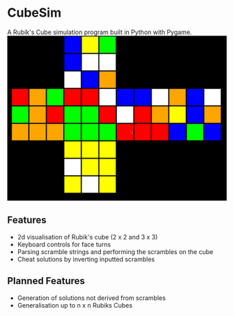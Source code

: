 # CubeSim
A Rubik's Cube simulation program built in Python with Pygame.
![Cover pic](https://raw.githubusercontent.com/V-Wong/CubeSim/master/cover.png)
## Features ##
* 2d visualisation of Rubik's cube (2 x 2 and 3 x 3)
* Keyboard controls for face turns
* Parsing scramble strings and performing the scrambles on the cube
* Cheat solutions by inverting inputted scrambles
## Planned Features ##
* Generation of solutions not derived from scrambles
* Generalisation up to n x n Rubiks Cubes
